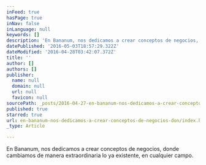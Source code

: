```yaml
---
inFeed: true
hasPage: true
inNav: false
inLanguage: null
keywords: []
description: 'En Bananum, nos dedicamos a crear conceptos de negocios, donde cambiamos de manera extraordinaria lo ya existente, en cualquier campo.'
datePublished: '2016-05-03T18:57:29.322Z'
dateModified: '2016-04-28T03:42:07.372Z'
title: ''
author: []
authors: []
publisher:
  name: null
  domain: null
  url: null
  favicon: null
sourcePath: _posts/2016-04-27-en-bananum-nos-dedicamos-a-crear-conceptos-de-negocios-don.md
published: true
starred: true
url: en-bananum-nos-dedicamos-a-crear-conceptos-de-negocios-don/index.html
_type: Article

---
```

En Bananum, nos dedicamos a crear conceptos de negocios, donde cambiamos de manera extraordinaria lo ya existente, en cualquier campo.